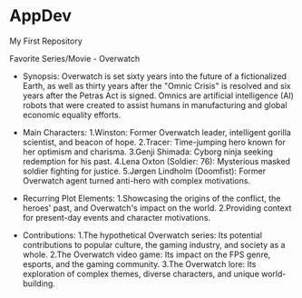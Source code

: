 # AppDev
My First Repository

Favorite Series/Movie - Overwatch

- Synopsis: Overwatch is set sixty years into the future of a fictionalized Earth, as well as thirty years after the "Omnic Crisis" is resolved and six years after the Petras Act is signed. Omnics are artificial intelligence (AI) robots that were created to assist humans in manufacturing and global economic equality efforts.
  
- Main Characters:
1.Winston: Former Overwatch leader, intelligent gorilla scientist, and beacon of hope.
2.Tracer: Time-jumping hero known for her optimism and charisma.
3.Genji Shimada: Cyborg ninja seeking redemption for his past.
4.Lena Oxton (Soldier: 76): Mysterious masked soldier fighting for justice.
5.Jørgen Lindholm (Doomfist): Former Overwatch agent turned anti-hero with complex motivations.

- Recurring Plot Elements:
  1.Showcasing the origins of the conflict, the heroes' past, and Overwatch's impact on the world.
  2.Providing context for present-day events and character motivations.

- Contributions:
  1.The hypothetical Overwatch series: Its potential contributions to popular culture, the gaming industry, and society as a whole.
  2.The Overwatch video game: Its impact on the FPS genre, esports, and the gaming community.
  3.The Overwatch lore: Its exploration of complex themes, diverse characters, and unique world-building.
